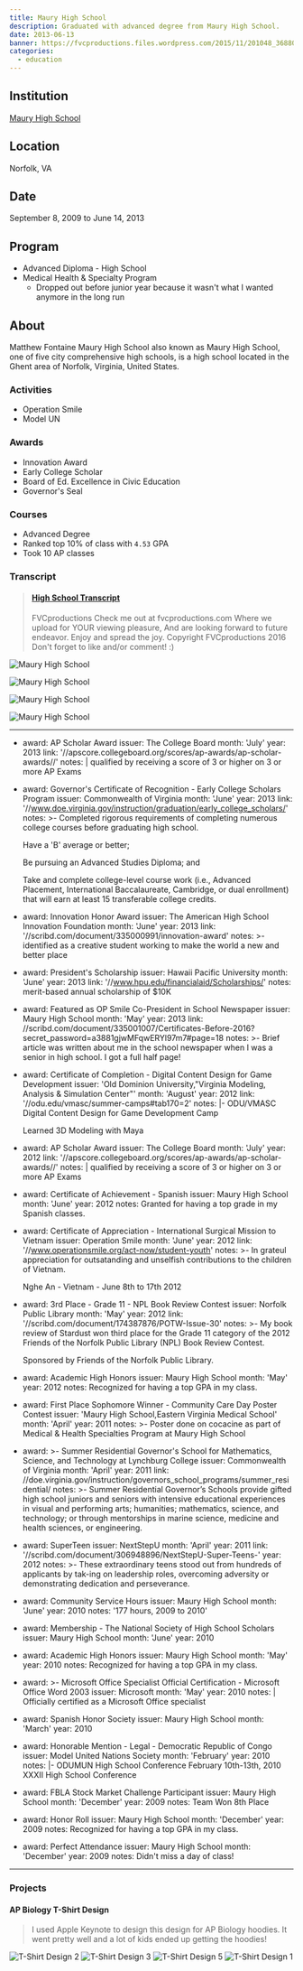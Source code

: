 ```yaml
---
title: Maury High School
description: Graduated with advanced degree from Maury High School.
date: 2013-06-13
banner: https://fvcproductions.files.wordpress.com/2015/11/201048_3688026930399_442436614_o.jpg
categories:
  - education
---
```


## Institution

[Maury High School](//www.npsk12.com/mhs)

## Location

Norfolk, VA

## Date

September 8, 2009 to June 14, 2013

## Program

* Advanced Diploma - High School
* Medical Health & Specialty Program
  * Dropped out before junior year because it wasn't what I wanted anymore in the long run

## About

Matthew Fontaine Maury High School also known as Maury High School, one of five city comprehensive high schools, is a high school located in the Ghent area of Norfolk, Virginia, United States.

### Activities

* Operation Smile
* Model UN

### Awards

* Innovation Award
* Early College Scholar
* Board of Ed. Excellence in Civic Education
* Governor's Seal

### Courses

* Advanced Degree
* Ranked top 10% of class with `4.53` GPA
* Took 10 AP classes

### Transcript

<blockquote class="embedly-card"><h4><a href="https://www.scribd.com/document/353206754/high-school-transcript">High School Transcript</a></h4><p>FVCproductions Check me out at fvcproductions.com Where we upload for YOUR viewing pleasure, And are looking forward to future endeavor. Enjoy and spread the joy. Copyright FVCproductions 2016 Don't forget to like and/or comment! :)</p></blockquote>
<script async src="//cdn.embedly.com/widgets/platform.js" charset="UTF-8"></script>

![Maury High School](https://i1.wp.com/fvcproductions.files.wordpress.com/2015/11/201048_3688026930399_442436614_o.jpg?w=746&h=499&crop&ssl=1&zoom=2)

![Maury High School](https://i2.wp.com/fvcproductions.files.wordpress.com/2015/11/img_0849.jpg?w=246&h=184&crop&ssl=1&zoom=2)

![Maury High School](https://i0.wp.com/fvcproductions.files.wordpress.com/2015/11/img_0847.jpg?w=246&h=184&crop&ssl=1&zoom=2)

![Maury High School](https://i2.wp.com/fvcproductions.files.wordpress.com/2015/11/img_0848.jpg?w=496&h=372&crop&ssl=1&zoom=2)

---

* award: AP Scholar Award
  issuer: The College Board
  month: 'July'
  year: 2013
  link: '//apscore.collegeboard.org/scores/ap-awards/ap-scholar-awards//'
  notes: |
  qualified by receiving a score of 3 or higher on 3 or more AP Exams
* award: Governor's Certificate of Recognition - Early College Scholars Program
  issuer: Commonwealth of Virginia
  month: 'June'
  year: 2013
  link: '//www.doe.virginia.gov/instruction/graduation/early_college_scholars/'
  notes: >-
  Completed rigorous requirements of completing numerous college courses
  before graduating high school.

  Have a 'B' average or better;

  Be pursuing an Advanced Studies Diploma; and

  Take and complete college-level course work (i.e., Advanced Placement,
  International Baccalaureate, Cambridge, or dual enrollment) that will earn
  at least 15 transferable college credits.

* award: Innovation Honor Award
  issuer: The American High School Innovation Foundation
  month: 'June'
  year: 2013
  link: '//scribd.com/document/335000991/innovation-award'
  notes: >-
  identified as a creative student working to make the world a new and
  better place
* award: President's Scholarship
  issuer: Hawaii Pacific University
  month: 'June'
  year: 2013
  link: '//www.hpu.edu/financialaid/Scholarships/'
  notes: merit-based annual scholarship of $10K
* award: Featured as OP Smile Co-President in School Newspaper
  issuer: Maury High School
  month: 'May'
  year: 2013
  link: //scribd.com/document/335001007/Certificates-Before-2016?secret_password=a3881gjwMFqwERYl97m7#page=18
  notes: >-
  Brief article was written about me in the school newspaper when I was a
  senior in high school. I got a full half page!
* award: Certificate of Completion - Digital Content Design for Game Development
  issuer: 'Old Dominion University,"Virginia Modeling, Analysis & Simulation Center"'
  month: 'August'
  year: 2012
  link: '//odu.edu/vmasc/summer-camps#tab170=2'
  notes: |-
  ODU/VMASC Digital Content Design for Game Development Camp

  Learned 3D Modeling with Maya

* award: AP Scholar Award
  issuer: The College Board
  month: 'July'
  year: 2012
  link: '//apscore.collegeboard.org/scores/ap-awards/ap-scholar-awards//'
  notes: |
  qualified by receiving a score of 3 or higher on 3 or more AP Exams
* award: Certificate of Achievement - Spanish
  issuer: Maury High School
  month: 'June'
  year: 2012
  notes: Granted for having a top grade in my Spanish classes.
* award: Certificate of Appreciation - International Surgical Mission to Vietnam
  issuer: Operation Smile
  month: 'June'
  year: 2012
  link: '//www.operationsmile.org/act-now/student-youth'
  notes: >-
  In grateul appreciation for outsatanding and unselfish contributions to
  the children of Vietnam.

  Nghe An - Vietnam - June 8th to 17th 2012

* award: 3rd Place - Grade 11 - NPL Book Review Contest
  issuer: Norfolk Public Library
  month: 'May'
  year: 2012
  link: '//scribd.com/document/174387876/POTW-Issue-30'
  notes: >-
  My book review of Stardust won third place for the Grade 11 category of
  the 2012 Friends of the Norfolk Public Library (NPL) Book Review Contest.

  Sponsored by Friends of the Norfolk Public Library.

* award: Academic High Honors
  issuer: Maury High School
  month: 'May'
  year: 2012
  notes: Recognized for having a top GPA in my class.
* award: First Place Sophomore Winner - Community Care Day Poster Contest
  issuer: 'Maury High School,Eastern Virginia Medical School'
  month: 'April'
  year: 2011
  notes: >-
  Poster done on cocacine as part of Medical & Health Specialties Program at
  Maury High School
* award: >-
  Summer Residential Governor's School for Mathematics, Science, and
  Technology at Lynchburg College
  issuer: Commonwealth of Virginia
  month: 'April'
  year: 2011
  link: //doe.virginia.gov/instruction/governors_school_programs/summer_residential/
  notes: >-
  Summer Residential Governor’s Schools provide gifted high school juniors
  and seniors with intensive educational experiences in visual and
  performing arts; humanities; mathematics, science, and technology; or
  through mentorships in marine science, medicine and health sciences, or
  engineering.
* award: SuperTeen
  issuer: NextStepU
  month: 'April'
  year: 2011
  link: '//scribd.com/document/306948896/NextStepU-Super-Teens-'
  year: 2012
  notes: >-
  These extraordinary teens stood out from hundreds of applicants by tak-ing
  on leadership roles, overcoming adversity or demonstrating dedication and
  perseverance.
* award: Community Service Hours
  issuer: Maury High School
  month: 'June'
  year: 2010
  notes: '177 hours, 2009 to 2010'
* award: Membership - The National Society of High School Scholars
  issuer: Maury High School
  month: 'June'
  year: 2010
* award: Academic High Honors
  issuer: Maury High School
  month: 'May'
  year: 2010
  notes: Recognized for having a top GPA in my class.
* award: >-
  Microsoft Office Specialist Official Certification - Microsoft Office Word
  2003
  issuer: Microsoft
  month: 'May'
  year: 2010
  notes: |
  Officially certified as a Microsoft Office specialist
* award: Spanish Honor Society
  issuer: Maury High School
  month: 'March'
  year: 2010
* award: Honorable Mention - Legal - Democratic Republic of Congo
  issuer: Model United Nations Society
  month: 'February'
  year: 2010
  notes: |-
  ODUMUN High School Conference February 10th-13th, 2010
  XXXII High School Conference
* award: FBLA Stock Market Challenge Participant
  issuer: Maury High School
  month: 'December'
  year: 2009
  notes: Team Won 8th Place
* award: Honor Roll
  issuer: Maury High School
  month: 'December'
  year: 2009
  notes: Recognized for having a top GPA in my class.
* award: Perfect Attendance
  issuer: Maury High School
  month: 'December'
  year: 2009
  notes: Didn't miss a day of class!

---

### Projects

#### AP Biology T-Shirt Design

> I used Apple Keynote to design this design for AP Biology hoodies. It went pretty well and a lot of kids ended up getting the hoodies!

![T-Shirt Design 2](https://i.imgur.com/0mctYEj.jpg)
![T-Shirt Design 3](https://i.imgur.com/Fjd1gQw.jpg)
![T-Shirt Design 5](https://i.imgur.com/ZBWr5WY.jpg)
![T-Shirt Design 1](https://i.imgur.com/2BzL3vL.jpg)
